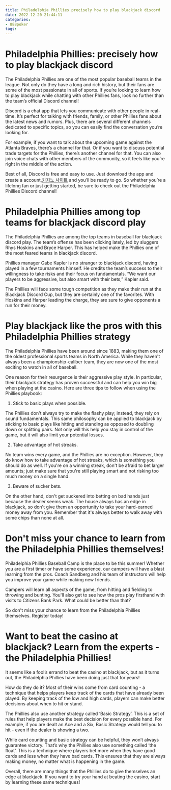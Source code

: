 ```yaml
---
title: Philadelphia Phillies precisely how to play blackjack discord 
date: 2022-12-20 21:44:11
categories:
- 888poker
tags:
---
```



#  Philadelphia Phillies: precisely how to play blackjack discord 

The Philadelphia Phillies are one of the most popular baseball teams in the league. Not only do they have a long and rich history, but their fans are some of the most passionate in all of sports. If you’re looking to learn how to play blackjack while chatting with other Phillies fans, look no further than the team’s official Discord channel!

Discord is a chat app that lets you communicate with other people in real-time. It’s perfect for talking with friends, family, or other Phillies fans about the latest news and rumors. Plus, there are several different channels dedicated to specific topics, so you can easily find the conversation you’re looking for.

For example, if you want to talk about the upcoming game against the Atlanta Braves, there’s a channel for that. Or if you want to discuss potential trade targets for the Phillies, there’s another channel for that. You can also join voice chats with other members of the community, so it feels like you’re right in the middle of the action.

Best of all, Discord is free and easy to use. Just download the app and create a account,[카지노 사이트](https://choegocasino.com/) and you’ll be ready to go. So whether you’re a lifelong fan or just getting started, be sure to check out the Philadelphia Phillies Discord channel!

#  Philadelphia Phillies among top teams for blackjack discord play 

The Philadelphia Phillies are among the top teams in baseball for blackjack discord play. The team’s offense has been clicking lately, led by sluggers Rhys Hoskins and Bryce Harper. This has helped make the Phillies one of the most feared teams in blackjack discord.

Phillies manager Gabe Kapler is no stranger to blackjack discord, having played in a few tournaments himself. He credits the team’s success to their willingness to take risks and their focus on fundamentals. “We want our players to be aggressive, but also smart with their bets,” Kapler said.

The Phillies will face some tough competition as they make their run at the Blackjack Discord Cup, but they are certainly one of the favorites. With Hoskins and Harper leading the charge, they are sure to give opponents a run for their money.

#  Play blackjack like the pros with this Philadelphia Phillies strategy 

The Philadelphia Phillies have been around since 1883, making them one of the oldest professional sports teams in North America. While they haven't always been a championship-caliber team, they are now one of the most exciting to watch in all of baseball.

One reason for their resurgence is their aggressive play style. In particular, their blackjack strategy has proven successful and can help you win big when playing at the casino. Here are three tips to follow when using the Phillies playbook:

1. Stick to basic plays when possible.

The Phillies don't always try to make the flashy play; instead, they rely on sound fundamentals. This same philosophy can be applied to blackjack by sticking to basic plays like hitting and standing as opposed to doubling down or splitting pairs. Not only will this help you stay in control of the game, but it will also limit your potential losses.

2. Take advantage of hot streaks.

No team wins every game, and the Phillies are no exception. However, they do know how to take advantage of hot streaks, which is something you should do as well. If you're on a winning streak, don't be afraid to bet larger amounts; just make sure that you're still playing smart and not risking too much money on a single hand.

3. Beware of sucker bets.

On the other hand, don't get suckered into betting on bad hands just because the dealer seems weak. The house always has an edge in blackjack, so don't give them an opportunity to take your hard-earned money away from you. Remember that it's always better to walk away with some chips than none at all.

#  Don't miss your chance to learn from the Philadelphia Phillies themselves! 

Philadelphia Phillies Baseball Camp is the place to be this summer! Whether you are a first timer or have some experience, our campers will have a blast learning from the pros. Coach Sandberg and his team of instructors will help you improve your game while making new friends.

 Campers will learn all aspects of the game, from hitting and fielding to throwing and bunting. You'll also get to see how the pros play firsthand with visits to Citizens Bank Park. What could be better than that?

So don't miss your chance to learn from the Philadelphia Phillies themselves. Register today!

#  Want to beat the casino at blackjack? Learn from the experts - the Philadelphia Phillies!

It seems like a fool’s errand to beat the casino at blackjack, but as it turns out, the Philadelphia Phillies have been doing just that for years!

How do they do it? Most of their wins come from card counting - a technique that helps players keep track of the cards that have already been played. By keeping track of the low and high cards, players can make better decisions about when to hit or stand.

The Phillies also use another strategy called ‘Basic Strategy’. This is a set of rules that help players make the best decision for every possible hand. For example, if you are dealt an Ace and a Six, Basic Strategy would tell you to hit - even if the dealer is showing a two.

While card counting and basic strategy can be helpful, they won’t always guarantee victory. That’s why the Phillies also use something called ‘the float’. This is a technique where players bet more when they have good cards and less when they have bad cards. This ensures that they are always making money, no matter what is happening in the game.

Overall, there are many things that the Phillies do to give themselves an edge at blackjack. If you want to try your hand at beating the casino, start by learning these same techniques!